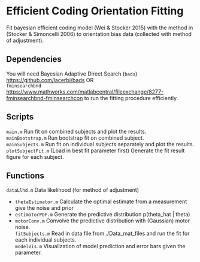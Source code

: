# Efficient Coding Orientation Fitting
Fit bayesian efficient coding model (Wei & Stocker 2015) with the method in (Stocker & Simoncelli 2006) to orientation bias data (collected with method of adjustment).


## Dependencies
You will need Bayesian Adaptive Direct Search (`bads`) https://github.com/lacerbi/bads OR  
`fminsearchbnd` https://www.mathworks.com/matlabcentral/fileexchange/8277-fminsearchbnd-fminsearchcon to run the fitting procedure efficiently.

## Scripts
`main.m` Run fit on combined subjects and plot the results.  
`mainBootstrap.m` Run bootstrap fit on combined subject.  
`mainSubjects.m` Run fit on individual subjects separately and plot the results.  
`plotSubjectFit.m` (Load in best fit parameter first) Generate the fit result figure for each subject.  

## Functions
`dataLlhd.m` Data likelihood (for method of adjustment)  
- `thetaEstimator.m` Calculate the optimal estimate from a measurement give the noise and prior  
- `estimatorPDF.m` Generate the predictive distribution p(theta_hat | theta)  
- `motorConv.m` Convolve the predictive distribution with (Gaussian) motor noise.  
`fitSubjects.m` Read in data file from ./Data_mat_files and run the fit for each individual subjects.  
`modelVis.m` Visualization of model prediction and error bars given the parameter.  

